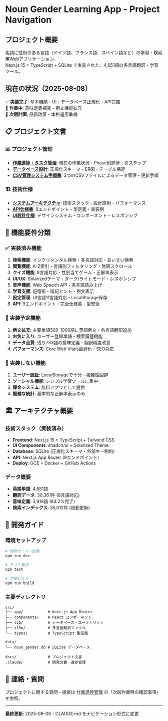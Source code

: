 # Noun Gender Learning App - Project Navigation

## プロジェクト概要
名詞に性別のある言語（ドイツ語、フランス語、スペイン語など）の学習・検索用Webアプリケーション。  
Next.js 15 + TypeScript + SQLite で実装された、4,651語の多言語翻訳・学習ツール。

## 現在の状況（2025-08-08）
✅ **実装完了**: 基本機能・UI・データベース正規化・API完備  
🔄 **作業中**: 意味定義補完・例文機能拡充  
🎯 **次期計画**: 品質改善・本格運用準備

## 📋 プロジェクト文書

### 📊 プロジェクト管理
- **[作業進捗・タスク管理](.claude/tasks.md)**: 現在の作業状況・Phase別進捗・次ステップ
- **[データベース設計](.claude/er-diagram.md)**: 正規化スキーマ・ER図・テーブル構造
- **[CSV管理システム手順書](.claude/csv-management.md)**: 3つのCSVファイルによるデータ管理・更新手順

### 🏗️ 技術仕様
- **[システムアーキテクチャ](docs/architecture.md)**: 技術スタック・設計原則・パフォーマンス
- **[API仕様書](docs/api.md)**: 9エンドポイント・型定義・実装例
- **[UI設計仕様](docs/ui-spec.md)**: デザインシステム・コンポーネント・レスポンシブ

## 🎯 機能要件分類

### ✅ 実装済み機能
1. **検索機能**: インクリメンタル検索・多言語対応・あいまい検索
2. **閲覧機能**: A-Z索引・言語別フィルタリング・無限スクロール
3. **クイズ機能**: 8言語対応・性別当てゲーム・正解率表示
4. **UI/UX**: Solarizedテーマ・ダーク/ライトモード・レスポンシブ
5. **音声機能**: Web Speech API・多言語読み上げ
6. **学習支援**: 記憶術・暗記ヒント・例文表示
7. **設定管理**: UI言語11言語対応・LocalStorage保存
8. **API**: 9エンドポイント・完全仕様書・型安全

### 🔄 実装予定機能
1. **例文拡充**: 主要単語500-1000語に英語例文・各言語翻訳追加
2. **お気に入り**: ユーザー登録単語・検索履歴機能
3. **データ品質**: 残り733語の意味定義・翻訳精度改善
4. **パフォーマンス**: Core Web Vitals最適化・SEO対応

### 🚫 実装しない機能
1. **ユーザー認証**: LocalStorageで十分・複雑性回避
2. **ソーシャル機能**: シンプル学習ツールに集中
3. **課金システム**: 無料アプリとして提供
4. **複雑な統計**: 基本的な正解率表示のみ

## 🏛️ アーキテクチャ概要

### 技術スタック（実装済み）
- **Frontend**: Next.js 15 + TypeScript + Tailwind CSS
- **UI Components**: shadcn/ui + Solarized Theme
- **Database**: SQLite (正規化スキーマ・外部キー制約)
- **API**: Next.js App Router (9エンドポイント)
- **Deploy**: GCE + Docker + GitHub Actions

### データ概要
- **英語単語**: 4,651語
- **翻訳データ**: 30,361件 (8言語対応)
- **意味定義**: 3,918語 (84.2%完了)
- **検索インデックス**: 35,012件 (自動更新)

## 🚀 開発ガイド

### 環境セットアップ
```bash
# 開発サーバー起動
npm run dev

# テスト実行
npm test

# 本番ビルド  
npm run build
```

### 主要ディレクトリ
```
src/
├── app/           # Next.js App Router
├── components/    # React コンポーネント
├── lib/           # データベース・ユーティリティ
├── i18n/          # 多言語翻訳ファイル
└── types/         # TypeScript 型定義

data/
└── noun_gender.db # SQLite データベース

docs/              # プロジェクト文書
.claude/           # 開発文書・進捗管理
```

## 📧 連絡・質問

プロジェクトに関する質問・提案は [作業進捗管理](.claude/tasks.md) の「次回作業時の確認事項」を参照。

---

**最終更新**: 2025-08-08 - CLAUDE.md をナビゲーション形式に変更